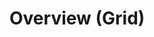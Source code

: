 

# Overview (Grid)

<!-- - **Axis** - refers to either horizontal (row) or vertical (column) directions. Left and right apply to the horizontal axis while top and bottom apply to the vertical axis.
- **Stack** - elements arranged within a parent one after another along an axis.

## Units

All spacing and size properties use the same `Units` enum, which has four variants:

1. **Pixels** - specifies a length pixels
2. **Percentage** - specifies a length as a percentage of the parent length in the same axis (e.g. percentage `left` would be a perctange of the parent width)
3. **Stretch** - specifies the length as a proportion of the free space available.
4. **Auto** - specifies that the length should be automatically determined. This variant has different behaviour depending on the property. -->

